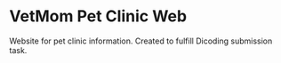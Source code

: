 # VetMom Pet Clinic Web
Website for pet clinic information. Created to fulfill Dicoding submission task.
